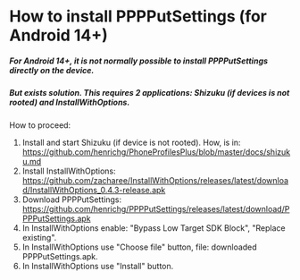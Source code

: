 How to install PPPPutSettings (for Android 14+)
===============================================

##### For Android 14+, it is not normally possible to install PPPPutSettings directly on the device.
##### But exists solution. This requires 2 applications: Shizuku (if devices is not rooted) and InstallWithOptions.

How to proceed:
1. Install and start Shizuku (if device is not rooted). How, is in: https://github.com/henrichg/PhoneProfilesPlus/blob/master/docs/shizuku.md
2. Install InstallWithOptions: https://github.com/zacharee/InstallWithOptions/releases/latest/download/InstallWithOptions_0.4.3-release.apk
3. Download PPPPutSettings: https://github.com/henrichg/PPPPutSettings/releases/latest/download/PPPPutSettings.apk
4. In InstallWithOptions enable: "Bypass Low Target SDK Block", "Replace existing".
5. In InstallWithOptions use "Choose file" button, file: downloaded PPPPutSettings.apk.
6. In InstallWithOptions use "Install" button.


